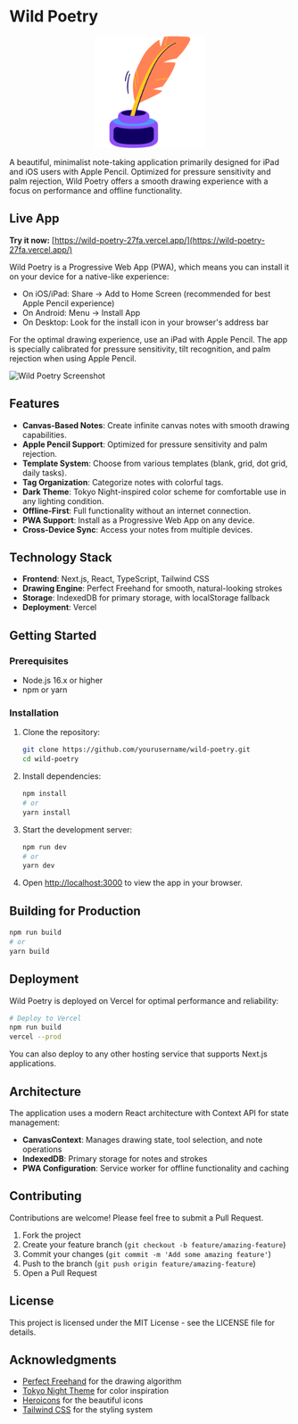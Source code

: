 # Wild Poetry

<p align="center">
  <img src="./images/wild-poetry-logo.png" alt="Wild Poetry Logo" width="200">
</p>

A beautiful, minimalist note-taking application primarily designed for iPad and iOS users with Apple Pencil. Optimized for pressure sensitivity and palm rejection, Wild Poetry offers a smooth drawing experience with a focus on performance and offline functionality.

## Live App

**Try it now:** [https://wild-poetry-27fa.vercel.app/](https://wild-poetry-27fa.vercel.app/)

Wild Poetry is a Progressive Web App (PWA), which means you can install it on your device for a native-like experience:
- On iOS/iPad: Share → Add to Home Screen (recommended for best Apple Pencil experience)
- On Android: Menu → Install App
- On Desktop: Look for the install icon in your browser's address bar

For the optimal drawing experience, use an iPad with Apple Pencil. The app is specially calibrated for pressure sensitivity, tilt recognition, and palm rejection when using Apple Pencil.

![Wild Poetry Screenshot](https://via.placeholder.com/800x450.png?text=Wild+Poetry+Screenshot)

## Features

- **Canvas-Based Notes**: Create infinite canvas notes with smooth drawing capabilities.
- **Apple Pencil Support**: Optimized for pressure sensitivity and palm rejection.
- **Template System**: Choose from various templates (blank, grid, dot grid, daily tasks).
- **Tag Organization**: Categorize notes with colorful tags.
- **Dark Theme**: Tokyo Night-inspired color scheme for comfortable use in any lighting condition.
- **Offline-First**: Full functionality without an internet connection.
- **PWA Support**: Install as a Progressive Web App on any device.
- **Cross-Device Sync**: Access your notes from multiple devices.

## Technology Stack

- **Frontend**: Next.js, React, TypeScript, Tailwind CSS
- **Drawing Engine**: Perfect Freehand for smooth, natural-looking strokes
- **Storage**: IndexedDB for primary storage, with localStorage fallback
- **Deployment**: Vercel

## Getting Started

### Prerequisites

- Node.js 16.x or higher
- npm or yarn

### Installation

1. Clone the repository:
   ```bash
   git clone https://github.com/yourusername/wild-poetry.git
   cd wild-poetry
   ```

2. Install dependencies:
   ```bash
   npm install
   # or
   yarn install
   ```

3. Start the development server:
   ```bash
   npm run dev
   # or
   yarn dev
   ```

4. Open [http://localhost:3000](http://localhost:3000) to view the app in your browser.

## Building for Production

```bash
npm run build
# or
yarn build
```

## Deployment

Wild Poetry is deployed on Vercel for optimal performance and reliability:

```bash
# Deploy to Vercel
npm run build
vercel --prod
```

You can also deploy to any other hosting service that supports Next.js applications.

## Architecture

The application uses a modern React architecture with Context API for state management:

- **CanvasContext**: Manages drawing state, tool selection, and note operations
- **IndexedDB**: Primary storage for notes and strokes
- **PWA Configuration**: Service worker for offline functionality and caching

## Contributing

Contributions are welcome! Please feel free to submit a Pull Request.

1. Fork the project
2. Create your feature branch (`git checkout -b feature/amazing-feature`)
3. Commit your changes (`git commit -m 'Add some amazing feature'`)
4. Push to the branch (`git push origin feature/amazing-feature`)
5. Open a Pull Request

## License

This project is licensed under the MIT License - see the LICENSE file for details.

## Acknowledgments

- [Perfect Freehand](https://github.com/steveruizok/perfect-freehand) for the drawing algorithm
- [Tokyo Night Theme](https://github.com/enkia/tokyo-night-vscode-theme) for color inspiration
- [Heroicons](https://heroicons.com/) for the beautiful icons
- [Tailwind CSS](https://tailwindcss.com/) for the styling system
